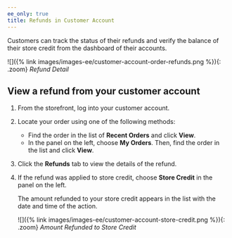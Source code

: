 ```yaml
---
ee_only: true
title: Refunds in Customer Account
---
```


Customers can track the status of their refunds and verify the balance of their store credit from the dashboard of their accounts.

![]({% link images/images-ee/customer-account-order-refunds.png %}){: .zoom}
_Refund Detail_

## View a refund from your customer account

1. From the storefront, log into your customer account.

1. Locate your order using one of the following methods:

    - Find the order in the list of **Recent Orders** and click **View**.
    - In the panel on the left, choose **My Orders**. Then, find the order in the list and click **View**.

1. Click the **Refunds** tab to view the details of the refund.

1. If the refund was applied to store credit, choose **Store Credit** in the panel on the left.

    The amount refunded to your store credit appears in the list with the date and time of the action.

   ![]({% link images/images-ee/customer-account-store-credit.png %}){: .zoom}
   _Amount Refunded to Store Credit_
